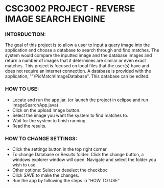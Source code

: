 # CSC3002 PROJECT - REVERSE IMAGE SEARCH ENGINE

### INTORDUCTION:
The goal of this project is to allow a user to input a query image into the application and choose a database to search through and find matches.
The system would compare the inputted image and the database images and return a number of images that it determines are similar or even exact matches.
This project is focused on local files that the user(s) have and does not require an internet connection.
A database is provided with the application, ""\PicMatch\ImageDatabase". This database can be edited.
   
   
   
### HOW TO USE:
* Locate and run the app.jar. (or launch the project in eclipse and run ImageSearchApp.java)
* Click on the upload Image button.
* Select the image you want the system to find matches to.
* Wait for the system to finish running.
* Read the results.
   
   
   
### HOW TO CHANGE SETTINGS:
* Click the settings button in the top right corner
* To change Database or Results folder: Click the change button, a windows explorer window will open. Navigate and select the folder you wish to use.
* Other options: Select or deselect the checkboc
* Click SAVE to make the changes.
* Run the app by following the steps in “HOW TO USE”
